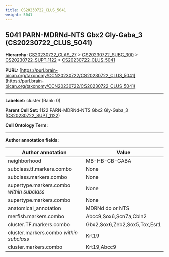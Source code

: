 ```yaml
---
title: CS20230722_CLUS_5041
weight: 5041
---
```

## 5041 PARN-MDRNd-NTS Gbx2 Gly-Gaba_3 (CS20230722_CLUS_5041)
<b>Hierarchy: </b>
[CS20230722_CLAS_27](../CS20230722_CLAS_27) >
[CS20230722_SUBC_300](../CS20230722_SUBC_300) >
[CS20230722_SUPT_1122](../CS20230722_SUPT_1122) >
[CS20230722_CLUS_5041](../CS20230722_CLUS_5041)

**PURL:** [https://purl.brain-bican.org/taxonomy/CCN20230722/CS20230722_CLUS_5041](https://purl.brain-bican.org/taxonomy/CCN20230722/CS20230722_CLUS_5041)

---


**Labelset:** cluster (Rank: 0)

**Parent Cell Set:** 1122 PARN-MDRNd-NTS Gbx2 Gly-Gaba_3 ([CS20230722_SUPT_1122](../CS20230722_SUPT_1122))



**Cell Ontology Term:** 

[MARKER GENES.]: #


---

[TRANSFERRED ANNOTATIONS.]: #


[AUTHOR ANNOTATION FIELDS.]: #


**Author annotation fields:**

| Author annotation | Value |
|-------------------|-------|
|neighborhood|MB-HB-CB-GABA|
|subclass.tf.markers.combo|None|
|subclass.markers.combo|None|
|supertype.markers.combo _within subclass_|None|
|supertype.markers.combo|None|
|anatomical_annotation|MDRNd do or NTS|
|merfish.markers.combo|Abcc9,Sox6,Scn7a,Cbln2|
|cluster.TF.markers.combo|Gbx2,Sox6,Zeb2,Sox5,Tox,Esr1|
|cluster.markers.combo _within subclass_|Krt19|
|cluster.markers.combo|Krt19,Abcc9|
